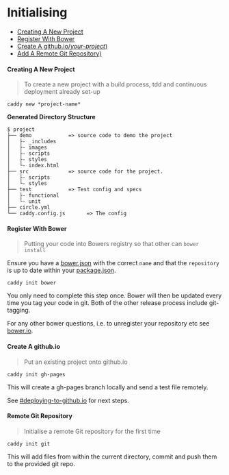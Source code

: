 # Initialising

 * [Creating A New Project](#creating-a-new-project)
 * [Register With Bower](#register-with-bower)
 * [Create A github.io/*your-project*)](#create-a-githubio)
 * [Add A Remote Git Repository)](#remote-git-repository)

#### Creating A New Project

> To create a new project with a build process, tdd and continuous deployment already set-up

`caddy new *project-name*`

**Generated Directory Structure**

    $ project
    ├── demo            => source code to demo the project
    │   ├- _includes
    │   ├- images
    │   ├- scripts
    │   ├- styles
    │   └- index.html
    ├── src             => source code for the project.
    │   ├- scripts
    │   └- styles
    ├── test            => Test config and specs
    │   ├- functional
    │   └- unit
    ├── circle.yml
    └── caddy.config.js       => The config

#### Register With Bower

> Putting your code into Bowers registry so that other can `bower install`

Ensure you have a [bower.json](https://github.com/bower/bower.json-spec) with the correct `name` and that the `repository` is up to date within your [package.json](https://docs.npmjs.com/files/package.json).

`caddy init bower`

You only need to complete this step once.
Bower will then be updated every time you tag your code in git.
Both of the other release process include git-tagging.

For any other bower questions, i.e. to unregister your repository etc see [bower.io](http://bower.io/).

#### Create A github.io

> Put an existing project onto github.io

`caddy init gh-pages`

This will create a gh-pages branch locally and send a test file remotely.

See [#deploying-to-github.io](#deploying-to-github.io) for next steps.

#### Remote Git Repository

> Initialise a remote Git repository for the first time

`caddy init git`

This will add files from within the current directory, commit and push them to the provided git repo.

